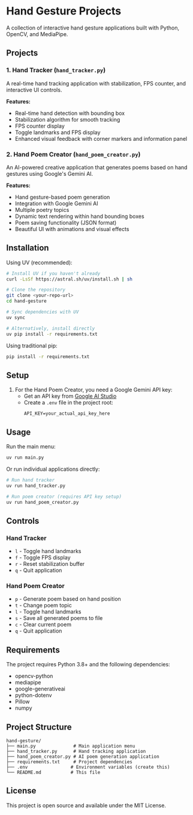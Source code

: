 # Hand Gesture Projects

A collection of interactive hand gesture applications built with Python, OpenCV, and MediaPipe.

## Projects

### 1. Hand Tracker (`hand_tracker.py`)
A real-time hand tracking application with stabilization, FPS counter, and interactive UI controls.

**Features:**
- Real-time hand detection with bounding box
- Stabilization algorithm for smooth tracking
- FPS counter display
- Toggle landmarks and FPS display
- Enhanced visual feedback with corner markers and information panel

### 2. Hand Poem Creator (`hand_poem_creator.py`)
An AI-powered creative application that generates poems based on hand gestures using Google's Gemini AI.

**Features:**
- Hand gesture-based poem generation
- Integration with Google Gemini AI
- Multiple poetry topics
- Dynamic text rendering within hand bounding boxes
- Poem saving functionality (JSON format)
- Beautiful UI with animations and visual effects

## Installation

Using UV (recommended):

```bash
# Install UV if you haven't already
curl -LsSf https://astral.sh/uv/install.sh | sh

# Clone the repository
git clone <your-repo-url>
cd hand-gesture

# Sync dependencies with UV
uv sync

# Alternatively, install directly
uv pip install -r requirements.txt
```

Using traditional pip:

```bash
pip install -r requirements.txt
```

## Setup

1. For the Hand Poem Creator, you need a Google Gemini API key:
   - Get an API key from [Google AI Studio](https://aistudio.google.com/)
   - Create a `.env` file in the project root:
     ```
     API_KEY=your_actual_api_key_here
     ```

## Usage

Run the main menu:
```bash
uv run main.py
```

Or run individual applications directly:
```bash
# Run hand tracker
uv run hand_tracker.py

# Run poem creator (requires API key setup)
uv run hand_poem_creator.py
```

## Controls

### Hand Tracker
- `l` - Toggle hand landmarks
- `f` - Toggle FPS display
- `r` - Reset stabilization buffer
- `q` - Quit application

### Hand Poem Creator
- `p` - Generate poem based on hand position
- `t` - Change poem topic
- `l` - Toggle hand landmarks
- `s` - Save all generated poems to file
- `c` - Clear current poem
- `q` - Quit application

## Requirements

The project requires Python 3.8+ and the following dependencies:

- opencv-python
- mediapipe
- google-generativeai
- python-dotenv
- Pillow
- numpy

## Project Structure

```
hand-gesture/
├── main.py              # Main application menu
├── hand_tracker.py      # Hand tracking application
├── hand_poem_creator.py # AI poem generation application
├── requirements.txt     # Project dependencies
├── .env                # Environment variables (create this)
└── README.md           # This file
```

## License

This project is open source and available under the MIT License.
